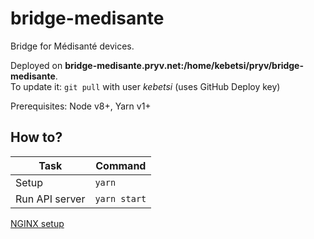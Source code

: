 # bridge-medisante

Bridge for Médisanté devices.

Deployed on **bridge-medisante.pryv.net:/home/kebetsi/pryv/bridge-medisante**.  
To update it: `git pull` with user *kebetsi* (uses GitHub Deploy key)

Prerequisites: Node v8+, Yarn v1+

## How to?

| Task                              | Command                        |
| --------------------------------- | ------------------------------ |
| Setup                             | `yarn`                         |
| Run API server                    | `yarn start`                   |

[NGINX setup](nginx)